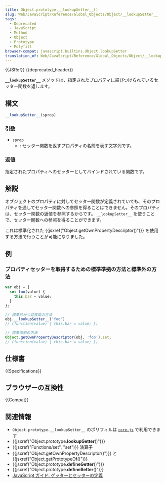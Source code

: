 ```yaml
---
title: Object.prototype.__lookupSetter__()
slug: Web/JavaScript/Reference/Global_Objects/Object/__lookupSetter__
tags:
  - Deprecated
  - JavaScript
  - Method
  - Object
  - Prototype
  - Polyfill
browser-compat: javascript.builtins.Object.lookupSetter
translation_of: Web/JavaScript/Reference/Global_Objects/Object/__lookupSetter__
---
```

{{JSRef}} {{deprecated_header}}

**`__lookupSetter__`** メソッドは、指定されたプロパティに結びつけられているセッター関数を返します。

## 構文

```js
__lookupSetter__(sprop)
```

### 引数

- `sprop`
  - : セッター関数を返すプロパティの名前を表す文字列です。

### 返値

指定されたプロパティへのセッターとしてバインドされている関数です。

## 解説

オブジェクトのプロパティに対してセッター関数が定義されていても、そのプロパティを通してセッター関数への参照を得ることはできません。そのプロパティは、セッター関数の返値を参照するからです。 `__lookupSetter__` を使うことで、セッター関数への参照を得ることができます。

これは標準化された {{jsxref("Object.getOwnPropertyDescriptor()")}} を使用する方法で行うことが可能になりました。

## 例

### プロパティセッターを取得するための標準準拠の方法と標準外の方法

```js
var obj = {
  set foo(value) {
    this.bar = value;
  }
};

// 標準外かつ非推奨の方法
obj.__lookupSetter__('foo')
// (function(value) { this.bar = value; })

// 標準準拠の方法
Object.getOwnPropertyDescriptor(obj, 'foo').set;
// (function(value) { this.bar = value; })
```

## 仕様書

{{Specifications}}

## ブラウザーの互換性

{{Compat}}

## 関連情報

- `Object.prototype.__lookupSetter__` のポリフィルは [`core-js`](https://github.com/zloirock/core-js#ecmascript-object) で利用できます
- {{jsxref("Object.prototype.__lookupGetter__()")}}
- {{jsxref("Functions/set", "set")}} 演算子
- {{jsxref("Object.getOwnPropertyDescriptor()")}} と
  {{jsxref("Object.getPrototypeOf()")}}
- {{jsxref("Object.prototype.__defineGetter__()")}}
- {{jsxref("Object.prototype.__defineSetter__()")}}
- [JavaScript ガイド: ゲッターとセッターの定義](/ja/docs/Web/JavaScript/Guide/Working_with_Objects#defining_getters_and_setters)
